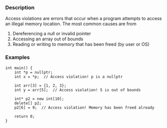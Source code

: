 ### Description
Access violations are errors that occur when a program attempts to access an illegal memory location. The most common causes are from
1. Dereferencing a null or invalid pointer
2. Accessing an array out of bounds
3. Reading or writing to memory that has been freed (by user or OS)

### Examples
```run-cpp
int main() {
	int *p = nullptr;
	int x = *p;  // Access violation! p is a nullptr

	int arr[3] = {1, 2, 3};
	int y = arr[5];  // Access violation! 5 is out of bounds

	int* p2 = new int[10];
	delete[] p2;
	p2[6] = 9;  // Access violation! Memory has been freed already
	
	return 0;
}
```


